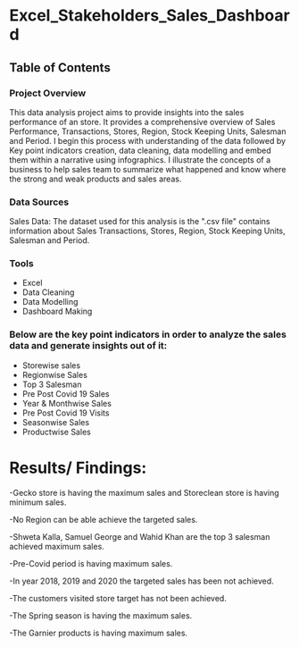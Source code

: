 # Excel_Stakeholders_Sales_Dashboard

## Table of Contents

### Project Overview
This data analysis project aims to provide insights into the sales performance of an store. It provides a comprehensive overview of Sales Performance, Transactions, Stores, Region, Stock Keeping Units, Salesman and Period. I begin this process with understanding of the data followed by Key point indicators creation, data cleaning, data modelling and embed them within a narrative using infographics. I illustrate the concepts of a business to help sales team to summarize what happened and know where the strong and weak products and sales areas.

### Data Sources

Sales Data: The dataset used for this analysis is the ".csv file" contains information about Sales Transactions, Stores, Region, Stock Keeping Units, Salesman and Period.

### Tools

- Excel
- Data Cleaning
- Data Modelling
- Dashboard Making

### Below are the key point indicators in order to analyze the sales data and generate insights out of it:
- Storewise sales
- Regionwise Sales
- Top 3 Salesman
- Pre Post Covid 19 Sales
- Year & Monthwise Sales
- Pre Post Covid 19 Visits
- Seasonwise Sales
- Productwise Sales

# Results/ Findings:
-Gecko store is having the maximum sales and Storeclean store is having minimum sales.

-No Region can be able achieve the targeted sales.

-Shweta Kalla, Samuel George and Wahid Khan are the top 3 salesman achieved maximum sales.

-Pre-Covid period is having maximum sales.

-In year 2018, 2019 and 2020 the targeted sales has been not achieved.

-The customers visited store target has not been achieved.

-The Spring season is having the maximum sales.

-The Garnier products is having maximum sales.
